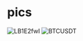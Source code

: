 # pics
![LB1E2fwI](https://user-images.githubusercontent.com/29006948/183974942-76b511cb-df39-4d64-a2c6-6ed2e15f04f9.png)
![BTCUSDT](https://user-images.githubusercontent.com/29006948/184110222-65046919-86ea-4078-a6d4-c309947862a7.png)
